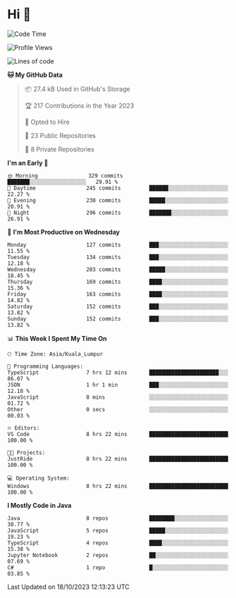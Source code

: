 <h1>Hi 👋</h1>

<!--START_SECTION:waka-->
![Code Time](http://img.shields.io/badge/Code%20Time-398%20hrs%207%20mins-blue)

![Profile Views](http://img.shields.io/badge/Profile%20Views-4-blue)

![Lines of code](https://img.shields.io/badge/From%20Hello%20World%20I%27ve%20Written-1.1%20million%20lines%20of%20code-blue)

**🐱 My GitHub Data** 

> 📦 27.4 kB Used in GitHub's Storage 
 > 
> 🏆 217 Contributions in the Year 2023
 > 
> 💼 Opted to Hire
 > 
> 📜 23 Public Repositories 
 > 
> 🔑 8 Private Repositories 
 > 
**I'm an Early 🐤** 

```text
🌞 Morning                329 commits         ███████░░░░░░░░░░░░░░░░░░   29.91 % 
🌆 Daytime                245 commits         ██████░░░░░░░░░░░░░░░░░░░   22.27 % 
🌃 Evening                230 commits         █████░░░░░░░░░░░░░░░░░░░░   20.91 % 
🌙 Night                  296 commits         ███████░░░░░░░░░░░░░░░░░░   26.91 % 
```
📅 **I'm Most Productive on Wednesday** 

```text
Monday                   127 commits         ███░░░░░░░░░░░░░░░░░░░░░░   11.55 % 
Tuesday                  134 commits         ███░░░░░░░░░░░░░░░░░░░░░░   12.18 % 
Wednesday                203 commits         █████░░░░░░░░░░░░░░░░░░░░   18.45 % 
Thursday                 169 commits         ████░░░░░░░░░░░░░░░░░░░░░   15.36 % 
Friday                   163 commits         ████░░░░░░░░░░░░░░░░░░░░░   14.82 % 
Saturday                 152 commits         ███░░░░░░░░░░░░░░░░░░░░░░   13.82 % 
Sunday                   152 commits         ███░░░░░░░░░░░░░░░░░░░░░░   13.82 % 
```


📊 **This Week I Spent My Time On** 

```text
🕑︎ Time Zone: Asia/Kuala_Lumpur

💬 Programming Languages: 
TypeScript               7 hrs 12 mins       ██████████████████████░░░   86.07 % 
JSON                     1 hr 1 min          ███░░░░░░░░░░░░░░░░░░░░░░   12.18 % 
JavaScript               8 mins              ░░░░░░░░░░░░░░░░░░░░░░░░░   01.72 % 
Other                    0 secs              ░░░░░░░░░░░░░░░░░░░░░░░░░   00.03 % 

🔥 Editors: 
VS Code                  8 hrs 22 mins       █████████████████████████   100.00 % 

🐱‍💻 Projects: 
JustRide                 8 hrs 22 mins       █████████████████████████   100.00 % 

💻 Operating System: 
Windows                  8 hrs 22 mins       █████████████████████████   100.00 % 
```

**I Mostly Code in Java** 

```text
Java                     8 repos             ████████░░░░░░░░░░░░░░░░░   30.77 % 
JavaScript               5 repos             █████░░░░░░░░░░░░░░░░░░░░   19.23 % 
TypeScript               4 repos             ████░░░░░░░░░░░░░░░░░░░░░   15.38 % 
Jupyter Notebook         2 repos             ██░░░░░░░░░░░░░░░░░░░░░░░   07.69 % 
C#                       1 repo              █░░░░░░░░░░░░░░░░░░░░░░░░   03.85 % 
```




 Last Updated on 18/10/2023 12:13:23 UTC
<!--END_SECTION:waka-->
